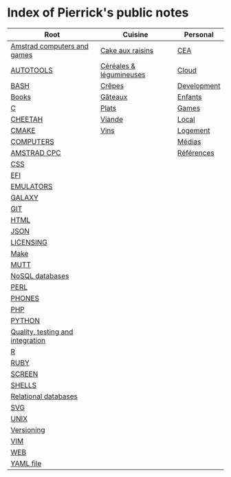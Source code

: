 # Index of Pierrick's public notes

Root | Cuisine | Personal
---------- | ---------- | ----------
[Amstrad computers and games](./amstrad.md) | [Cake aux raisins](./cuisine/cake_aux_raisins.md) | [CEA](./personal/cea.md)
[AUTOTOOLS](./autotools.md) | [Céréales & légumineuses](./cuisine/cereales.md) | [Cloud](./personal/cloud.md)
[BASH](./bash.md) | [Crêpes](./cuisine/crepes.md) | [Development](./personal/dev.md)
[Books](./books.md) | [Gâteaux](./cuisine/gateaux.md) | [Enfants](./personal/enfants.md)
[C](./c.md) | [Plats](./cuisine/plats.md) | [Games](./personal/games.md)
[CHEETAH](./cheetah.md) | [Viande](./cuisine/viande.md) | [Local](./personal/local.md)
[CMAKE](./cmake.md) | [Vins](./cuisine/vins.md) | [Logement](./personal/logement.md)
[COMPUTERS](./computers.md) |  | [Médias](./personal/media.md)
[AMSTRAD CPC](./cpc.md) |  | [Références](./personal/ref.md)
[CSS](./css.md) |  | 
[EFI](./efi.md) |  | 
[EMULATORS](./emulators.md) |  | 
[GALAXY](./galaxy.md) |  | 
[GIT](./git.md) |  | 
[HTML](./html.md) |  | 
[JSON](./json.md) |  | 
[LICENSING](./licensing.md) |  | 
[Make](./make.md) |  | 
[MUTT](./mutt.md) |  | 
[NoSQL databases](./nosqldbs.md) |  | 
[PERL](./perl.md) |  | 
[PHONES](./phones.md) |  | 
[PHP](./php.md) |  | 
[PYTHON](./python.md) |  | 
[Quality, testing and integration](./quality.md) |  | 
[R](./r.md) |  | 
[RUBY](./ruby.md) |  | 
[SCREEN](./screen.md) |  | 
[SHELLS](./shells.md) |  | 
[Relational databases](./sqldbs.md) |  | 
[SVG](./svg.md) |  | 
[UNIX](./unix.md) |  | 
[Versioning](./versioning.md) |  | 
[VIM](./vim.md) |  | 
[WEB](./web.md) |  | 
[YAML file](./yaml.md) |  | 
